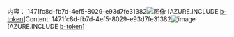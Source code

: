 <span data-ttu-id="595ca-101">内容： 1471fc8d-fb7d-4ef5-8029-e93d7fe31382![图像](0fcec90e-25cc-4ddd-95b2-025bc3af2f73.png)
[AZURE.INCLUDE [b-token](2f44adc7-bb53-4d87-bc71-ac9a5a17e3a6.md)]</span><span class="sxs-lookup"><span data-stu-id="595ca-101">Content: 1471fc8d-fb7d-4ef5-8029-e93d7fe31382![image](0fcec90e-25cc-4ddd-95b2-025bc3af2f73.png)
[AZURE.INCLUDE [b-token](2f44adc7-bb53-4d87-bc71-ac9a5a17e3a6.md)]</span></span>
